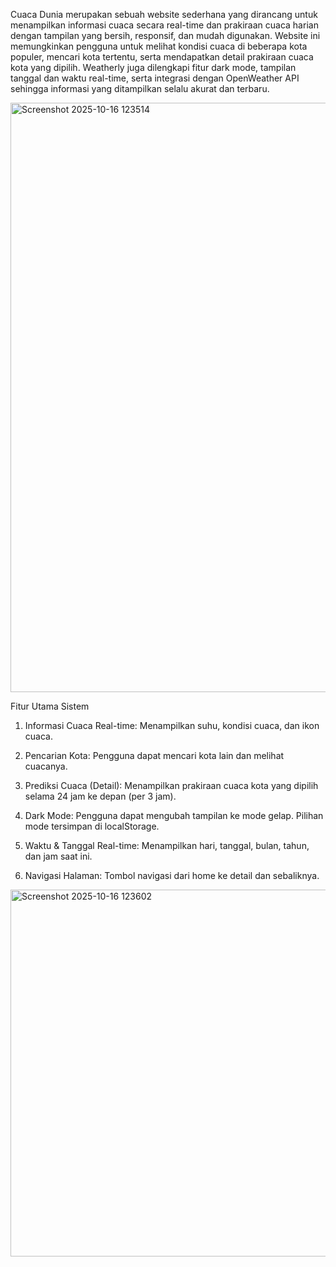 Cuaca Dunia merupakan sebuah website sederhana yang dirancang untuk menampilkan informasi cuaca secara real-time dan prakiraan cuaca harian dengan tampilan yang bersih, responsif, dan mudah digunakan. Website ini memungkinkan pengguna untuk melihat kondisi cuaca di beberapa kota populer, mencari kota tertentu, serta mendapatkan detail prakiraan cuaca kota yang dipilih. Weatherly juga dilengkapi fitur dark mode, tampilan tanggal dan waktu real-time, serta integrasi dengan OpenWeather API sehingga informasi yang ditampilkan selalu akurat dan terbaru.

<img width="915" height="943" alt="Screenshot 2025-10-16 123514" src="https://github.com/user-attachments/assets/c9002334-150c-42a6-b95b-eeec58ee362c" />

Fitur Utama Sistem

1. Informasi Cuaca Real-time: Menampilkan suhu, kondisi cuaca, dan ikon cuaca.

2. Pencarian Kota: Pengguna dapat mencari kota lain dan melihat cuacanya.

3. Prediksi Cuaca (Detail): Menampilkan prakiraan cuaca kota yang dipilih selama 24 jam ke depan (per 3 jam).

4. Dark Mode:
Pengguna dapat mengubah tampilan ke mode gelap.
Pilihan mode tersimpan di localStorage.

5. Waktu & Tanggal Real-time: Menampilkan hari, tanggal, bulan, tahun, dan jam saat ini.

6. Navigasi Halaman: Tombol navigasi dari home ke detail dan sebaliknya.
<img width="917" height="587" alt="Screenshot 2025-10-16 123602" src="https://github.com/user-attachments/assets/93da11fa-127d-4b44-921e-3f12443d2fe9" />
